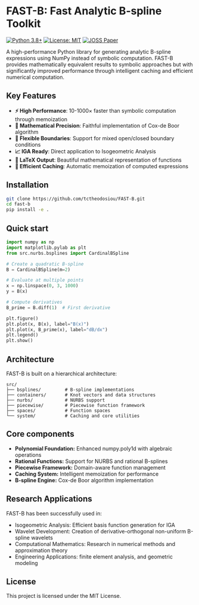 # FAST-B: Fast Analytic B-spline Toolkit

[![Python 3.8+](https://img.shields.io/badge/python-3.8+-blue.svg)](https://www.python.org/downloads/)
[![License: MIT](https://img.shields.io/badge/License-MIT-yellow.svg)](https://opensource.org/licenses/MIT)
[![JOSS Paper](https://joss.theoj.org/papers/10.21105/joss.xxxxx/status.svg)
](https://doi.org/10.21105/joss.xxxxx)

A high-performance Python library for generating analytic B-spline expressions 
using NumPy instead of symbolic computation. FAST-B provides mathematically 
equivalent results to symbolic approaches but with significantly improved 
performance through intelligent caching and efficient numerical computation.

## Key Features

- **⚡ High Performance**: 10-1000× faster than symbolic computation through memoization
- **🎯 Mathematical Precision**: Faithful implementation of Cox-de Boor algorithm
- **🔧 Flexible Boundaries**: Support for mixed open/closed boundary conditions
- **📈 IGA Ready**: Direct application to Isogeometric Analysis
- **🎨 LaTeX Output**: Beautiful mathematical representation of functions
- **💾 Efficient Caching**: Automatic memoization of computed expressions

## Installation

```bash
git clone https://github.com/tctheodosiou/FAST-B.git
cd fast-b
pip install -e .
```

## Quick start
```python
import numpy as np
import matplotlib.pylab as plt
from src.nurbs.bsplines import CardinalBSpline

# Create a quadratic B-spline
B = CardinalBSpline(m=2)

# Evaluate at multiple points
x = np.linspace(0, 3, 1000)
y = B(x)

# Compute derivatives
B_prime = B.diff(1)  # First derivative

plt.figure()
plt.plot(x, B(x), label="B(x)")
plt.plot(x, B_prime(x), label="dB/dx")
plt.legend()
plt.show()

```

## Architecture
FAST-B is built on a hierarchical architecture:
```
src/
├── bsplines/         # B-spline implementations
├── containers/       # Knot vectors and data structures
├── nurbs/            # NURBS support
├── piecewise/        # Piecewise function framework
├── spaces/           # Function spaces
└── system/           # Caching and core utilities
```

## Core components
- **Polynomial Foundation:** Enhanced numpy.poly1d with algebraic operations
- **Rational Functions:** Support for NURBS and rational B-splines 
- **Piecewise Framework:** Domain-aware function management
- **Caching System:** Intelligent memoization for performance
- **B-spline Engine:** Cox-de Boor algorithm implementation

## Research Applications
FAST-B has been successfully used in:
- Isogeometric Analysis: Efficient basis function generation for IGA
- Wavelet Development: Creation of derivative-orthogonal non-uniform B-spline 
  wavelets
- Computational Mathematics: Research in numerical methods and approximation 
  theory
- Engineering Applications: finite element analysis, and geometric modeling

## License
This project is licensed under the MIT License.
